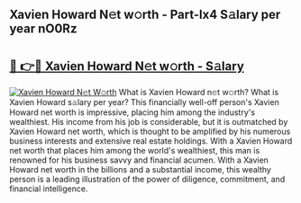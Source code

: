 ## Xavien Howard N𝚎t w𝚘rth - Part-lx4 S𝚊lary per year nO0Rz

# <h2><a href="http://gc3d3h9.nevu.top/?p=Xavien+Howard">🔗 👉🔴 Xavien Howard N𝚎t w𝚘rth - S𝚊lary</a></h2>

[![Xavien Howard N𝚎t W𝚘rth](https://i.imgur.com/Oavwk0R.jpeg)](http://gc3d3h9.nevu.top/?p=Xavien+Howard)
What is Xavien Howard n𝚎t w𝚘rth? What is Xavien Howard s𝚊lary per year?
This financially well-off person's Xavien Howard net worth is impressive, placing him among the industry's wealthiest. His income from his job is considerable, but it is outmatched by Xavien Howard net worth, which is thought to be amplified by his numerous business interests and extensive real estate holdings. With a Xavien Howard net worth that places him among the world's wealthiest, this man is renowned for his business savvy and financial acumen. With a Xavien Howard net worth in the billions and a substantial income, this wealthy person is a leading illustration of the power of diligence, commitment, and financial intelligence.
